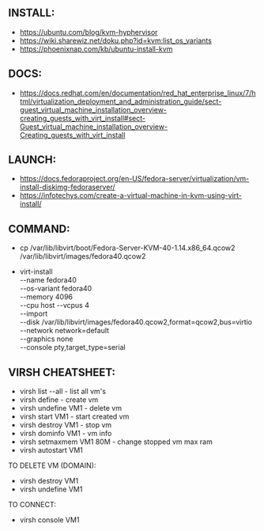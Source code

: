 INSTALL:
-
- https://ubuntu.com/blog/kvm-hyphervisor
- https://wiki.sharewiz.net/doku.php?id=kvm:list_os_variants
- https://phoenixnap.com/kb/ubuntu-install-kvm

DOCS:
-
- https://docs.redhat.com/en/documentation/red_hat_enterprise_linux/7/html/virtualization_deployment_and_administration_guide/sect-guest_virtual_machine_installation_overview-creating_guests_with_virt_install#sect-Guest_virtual_machine_installation_overview-Creating_guests_with_virt_install

LAUNCH:
-
- https://docs.fedoraproject.org/en-US/fedora-server/virtualization/vm-install-diskimg-fedoraserver/
- https://infotechys.com/create-a-virtual-machine-in-kvm-using-virt-install/

COMMAND:
-
- cp /var/lib/libvirt/boot/Fedora-Server-KVM-40-1.14.x86_64.qcow2 /var/lib/libvirt/images/fedora40.qcow2

- virt-install \
--name fedora40 \
--os-variant fedora40 \
--memory 4096 \
--cpu host --vcpus 4 \
--import \
--disk /var/lib/libvirt/images/fedora40.qcow2,format=qcow2,bus=virtio \
--network network=default \
--graphics none \
--console pty,target_type=serial

VIRSH CHEATSHEET:
-
- virsh list --all  - list all vm's
- virsh define <file>  - create vm
- virsh undefine VM1  - delete vm
- virsh start VM1  - start created vm
- virsh destroy VM1  - stop vm
- virsh dominfo VM1  - vm info
- virsh setmaxmem VM1 80M  - change stopped vm max ram
- virsh autostart VM1

TO DELETE VM (DOMAIN):
- virsh destroy VM1
- virsh undefine VM1

TO CONNECT:
- virsh console VM1
